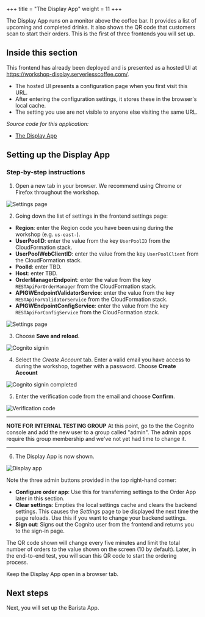 +++
title = "The Display App"
weight = 11
+++

The Display App runs on a monitor above the coffee bar. It provides a list of upcoming and completed drinks. It also shows the QR code that customers scan to start their orders. This is the first of three frontends you will set up.

## Inside this section

This frontend has already been deployed and is presented as a hosted UI at https://workshop-display.serverlesscoffee.com/.

- The hosted UI presents a configuration page when you first visit this URL.
- After entering the configuration settings, it stores these in the browser's local cache.
- The setting you use are not visible to anyone else visiting the same URL.

*Source code for this application:*
* [The Display App ](#)

## Setting up the Display App

### Step-by-step instructions ###

1. Open a new tab in your browser. We recommend using Chrome or Firefox throughout the workshop.

![Settings page](/images/se-mod3-backend-display1.png)

2. Going down the list of settings in the frontend settings page:
- **Region**: enter the Region code you have been using during the workshop (e.g. `us-east-`).
- **UserPoolID**: enter the value from the key `UserPoolID` from the CloudFormation stack.
- **UserPoolWebClientID**: enter the value from the key `UserPoolClient` from the CloudFormation stack.
- **PoolId**: enter TBD.
- **Host**: enter TBD.
- **OrderManagerEndpoint**: enter the value from the key `RESTApiForOrderManager` from the CloudFormation stack.
- **APIGWEndpointValidatorService**: enter the value from the key `RESTApiForValidatorService` from the CloudFormation stack.
- **APIGWEndpointConfigService**: enter the value from the key `RESTApiForConfigService` from the CloudFormation stack.

![Settings page](/images/se-mod3-backend-display4.png)

3. Choose **Save and reload**.

![Cognito signin](/images/se-mod3-backend-display5.png)

4. Select the *Create Account* tab. Enter a valid email you have access to during the workshop, together with a password. Choose **Create Account**

![Cognito signin completed](/images/se-mod3-backend-display6.png)

5. Enter the verification code from the email and choose **Confirm**.

![Verification code](/images/se-mod3-backend-display7.png)

****************
**NOTE FOR INTERNAL TESTING GROUP**
At this point, go to the the Cognito console and add the new user to a group called "admin". The admin apps require this group membership and we've not yet had time to change it.
****************

6. The Display App is now shown.

![Display app](/images/se-mod3-backend-display8.png)

Note the three admin buttons provided in the top right-hand corner:

* **Configure order app**: Use this for transferring settings to the Order App later in this section.
* **Clear settings**: Empties the local settings cache and clears the backend settings. This causes the *Settings* page to be displayed the next time the page reloads. Use this if you want to change your backend settings.
* **Sign out**: Signs out the Cognito user from the frontend and returns you to the sign-in page.

The QR code shown will change every five minutes and limit the total number of orders to the value shown on the screen (10 by default). Later, in the end-to-end test, you will scan this QR code to start the ordering process.

Keep the Display App open in a browser tab.

## Next steps

Next, you will set up the Barista App.